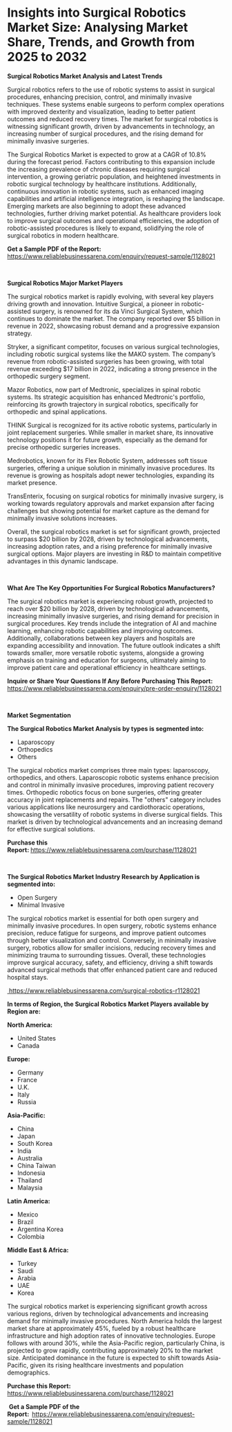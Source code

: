 <p><h1>Insights into Surgical Robotics Market Size: Analysing Market Share, Trends, and Growth from 2025 to 2032</h1></p><p><strong>Surgical Robotics Market Analysis and Latest Trends</strong></p>
<p><p>Surgical robotics refers to the use of robotic systems to assist in surgical procedures, enhancing precision, control, and minimally invasive techniques. These systems enable surgeons to perform complex operations with improved dexterity and visualization, leading to better patient outcomes and reduced recovery times. The market for surgical robotics is witnessing significant growth, driven by advancements in technology, an increasing number of surgical procedures, and the rising demand for minimally invasive surgeries.</p><p>The Surgical Robotics Market is expected to grow at a CAGR of 10.8% during the forecast period. Factors contributing to this expansion include the increasing prevalence of chronic diseases requiring surgical intervention, a growing geriatric population, and heightened investments in robotic surgical technology by healthcare institutions. Additionally, continuous innovation in robotic systems, such as enhanced imaging capabilities and artificial intelligence integration, is reshaping the landscape. Emerging markets are also beginning to adopt these advanced technologies, further driving market potential. As healthcare providers look to improve surgical outcomes and operational efficiencies, the adoption of robotic-assisted procedures is likely to expand, solidifying the role of surgical robotics in modern healthcare.</p></p>
<p><strong>Get a Sample PDF of the Report:&nbsp;</strong> <a href="https://www.reliablebusinessarena.com/enquiry/request-sample/1128021?utm_campaign=2933&utm_medium=2&utm_source=Github&utm_content=ia&utm_term=13042025&utm_id=surgical-robotics">https://www.reliablebusinessarena.com/enquiry/request-sample/1128021</a></p>
<p>&nbsp;</p>
<p><strong>Surgical Robotics Major Market Players</strong></p>
<p><p>The surgical robotics market is rapidly evolving, with several key players driving growth and innovation. Intuitive Surgical, a pioneer in robotic-assisted surgery, is renowned for its da Vinci Surgical System, which continues to dominate the market. The company reported over $5 billion in revenue in 2022, showcasing robust demand and a progressive expansion strategy.</p><p>Stryker, a significant competitor, focuses on various surgical technologies, including robotic surgical systems like the MAKO system. The company’s revenue from robotic-assisted surgeries has been growing, with total revenue exceeding $17 billion in 2022, indicating a strong presence in the orthopedic surgery segment.</p><p>Mazor Robotics, now part of Medtronic, specializes in spinal robotic systems. Its strategic acquisition has enhanced Medtronic's portfolio, reinforcing its growth trajectory in surgical robotics, specifically for orthopedic and spinal applications.</p><p>THINK Surgical is recognized for its active robotic systems, particularly in joint replacement surgeries. While smaller in market share, its innovative technology positions it for future growth, especially as the demand for precise orthopedic surgeries increases.</p><p>Medrobotics, known for its Flex Robotic System, addresses soft tissue surgeries, offering a unique solution in minimally invasive procedures. Its revenue is growing as hospitals adopt newer technologies, expanding its market presence.</p><p>TransEnterix, focusing on surgical robotics for minimally invasive surgery, is working towards regulatory approvals and market expansion after facing challenges but showing potential for market capture as the demand for minimally invasive solutions increases.</p><p>Overall, the surgical robotics market is set for significant growth, projected to surpass $20 billion by 2028, driven by technological advancements, increasing adoption rates, and a rising preference for minimally invasive surgical options. Major players are investing in R&D to maintain competitive advantages in this dynamic landscape.</p></p>
<p>&nbsp;</p>
<p><strong>What Are The Key Opportunities For Surgical Robotics Manufacturers?</strong></p>
<p><p>The surgical robotics market is experiencing robust growth, projected to reach over $20 billion by 2028, driven by technological advancements, increasing minimally invasive surgeries, and rising demand for precision in surgical procedures. Key trends include the integration of AI and machine learning, enhancing robotic capabilities and improving outcomes. Additionally, collaborations between key players and hospitals are expanding accessibility and innovation. The future outlook indicates a shift towards smaller, more versatile robotic systems, alongside a growing emphasis on training and education for surgeons, ultimately aiming to improve patient care and operational efficiency in healthcare settings.</p></p>
<p><strong>Inquire or Share Your Questions If Any Before Purchasing This Report:</strong> <a href="https://www.reliablebusinessarena.com/enquiry/pre-order-enquiry/1128021?utm_campaign=2933&utm_medium=2&utm_source=Github&utm_content=ia&utm_term=13042025&utm_id=surgical-robotics">https://www.reliablebusinessarena.com/enquiry/pre-order-enquiry/1128021</a></p>
<p>&nbsp;</p>
<p><strong>Market Segmentation</strong></p>
<p><strong>The Surgical Robotics Market Analysis by types is segmented into:</strong></p>
<p><ul><li>Laparoscopy</li><li>Orthopedics</li><li>Others</li></ul></p>
<p><p>The surgical robotics market comprises three main types: laparoscopy, orthopedics, and others. Laparoscopic robotic systems enhance precision and control in minimally invasive procedures, improving patient recovery times. Orthopedic robotics focus on bone surgeries, offering greater accuracy in joint replacements and repairs. The "others" category includes various applications like neurosurgery and cardiothoracic operations, showcasing the versatility of robotic systems in diverse surgical fields. This market is driven by technological advancements and an increasing demand for effective surgical solutions.</p></p>
<p><strong>Purchase this Report:&nbsp;</strong><a href="https://www.reliablebusinessarena.com/purchase/1128021?utm_campaign=2933&utm_medium=2&utm_source=Github&utm_content=ia&utm_term=13042025&utm_id=surgical-robotics">https://www.reliablebusinessarena.com/purchase/1128021</a></p>
<p>&nbsp;</p>
<p><strong>The Surgical Robotics Market Industry Research by Application is segmented into:</strong></p>
<p><ul><li>Open Surgery</li><li>Minimal Invasive</li></ul></p>
<p><p>The surgical robotics market is essential for both open surgery and minimally invasive procedures. In open surgery, robotic systems enhance precision, reduce fatigue for surgeons, and improve patient outcomes through better visualization and control. Conversely, in minimally invasive surgery, robotics allow for smaller incisions, reducing recovery times and minimizing trauma to surrounding tissues. Overall, these technologies improve surgical accuracy, safety, and efficiency, driving a shift towards advanced surgical methods that offer enhanced patient care and reduced hospital stays.</p></p>
<p><a href="https://www.reliablebusinessarena.com/surgical-robotics-r1128021?utm_campaign=2933&utm_medium=2&utm_source=Github&utm_content=ia&utm_term=13042025&utm_id=surgical-robotics">&nbsp;https://www.reliablebusinessarena.com/surgical-robotics-r1128021</a></p>
<p><strong>In terms of Region, the Surgical Robotics Market Players available by Region are:</strong></p>
<p>
    <p> <strong> North America: </strong>
        <ul>
            <li>United States</li>
            <li>Canada</li>
        </ul>
        </p> 
    <p> <strong> Europe: </strong>
        <ul>
            <li>Germany</li>
            <li>France</li>
            <li>U.K.</li>
            <li>Italy</li>
            <li>Russia</li>
        </ul>
        </p> 
    <p> <strong> Asia-Pacific: </strong>
        <ul>
            <li>China</li>
            <li>Japan</li>
            <li>South Korea</li>
            <li>India</li>
            <li>Australia</li>
            <li>China Taiwan</li>
            <li>Indonesia</li>
            <li>Thailand</li>
            <li>Malaysia</li>
        </ul>
        </p> 
    <p> <strong> Latin America: </strong>
        <ul>
            <li>Mexico</li>
            <li>Brazil</li>
            <li>Argentina Korea</li>
            <li>Colombia</li>
        </ul>
        </p> 
    <p> <strong> Middle East & Africa: </strong>
        <ul>
            <li>Turkey</li>
            <li>Saudi</li>
            <li>Arabia</li>
            <li>UAE</li>
            <li>Korea</li>
        </ul>
    </p>
    </p>
<p><p>The surgical robotics market is experiencing significant growth across various regions, driven by technological advancements and increasing demand for minimally invasive procedures. North America holds the largest market share at approximately 45%, fueled by a robust healthcare infrastructure and high adoption rates of innovative technologies. Europe follows with around 30%, while the Asia-Pacific region, particularly China, is projected to grow rapidly, contributing approximately 20% to the market size. Anticipated dominance in the future is expected to shift towards Asia-Pacific, given its rising healthcare investments and population demographics.</p></p>
<p><strong>Purchase this Report: </strong><a href="https://www.reliablebusinessarena.com/purchase/1128021?utm_campaign=2933&utm_medium=2&utm_source=Github&utm_content=ia&utm_term=13042025&utm_id=surgical-robotics">https://www.reliablebusinessarena.com/purchase/1128021</a></p>
<p>&nbsp;<strong>Get a Sample PDF of the Report:&nbsp;&nbsp;</strong><a href="https://www.reliablebusinessarena.com/enquiry/request-sample/1128021?utm_campaign=2933&utm_medium=2&utm_source=Github&utm_content=ia&utm_term=13042025&utm_id=surgical-robotics">https://www.reliablebusinessarena.com/enquiry/request-sample/1128021</a></p>
<p><strong></strong></p>
<p><p></p><p></p><p></p></p>